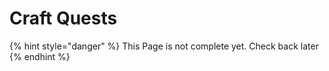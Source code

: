 # Craft Quests

{% hint style="danger" %}
This Page is not complete yet. Check back later
{% endhint %}


